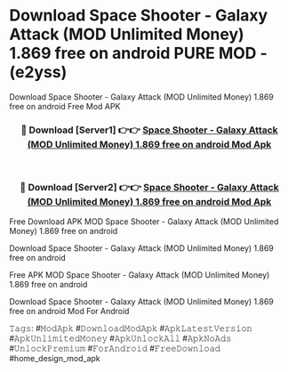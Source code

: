 # Download Space Shooter - Galaxy Attack (MOD Unlimited Money) 1.869 free on android PURE MOD - (e2yss)
Download Space Shooter - Galaxy Attack (MOD Unlimited Money) 1.869 free on android Free Mod APK

<div align="center">
<h3>🔴 Download [Server1] 👉👉 <a href="https://apk-comot.site?title=Space_Shooter_-_Galaxy_Attack_(MOD_Unlimited_Money)_1.869_free_on_android">Space Shooter - Galaxy Attack (MOD Unlimited Money) 1.869 free on android Mod Apk</a></h3><br>

<h3>🔴 Download [Server2] 👉👉 <a href="https://apk-comot.site?title=Space_Shooter_-_Galaxy_Attack_(MOD_Unlimited_Money)_1.869_free_on_android">Space Shooter - Galaxy Attack (MOD Unlimited Money) 1.869 free on android Mod Apk</a></h3>
</div>


Free Download APK MOD Space Shooter - Galaxy Attack (MOD Unlimited Money) 1.869 free on android

Download Space Shooter - Galaxy Attack (MOD Unlimited Money) 1.869 free on android 

Free APK MOD Space Shooter - Galaxy Attack (MOD Unlimited Money) 1.869 free on android 

Download Space Shooter - Galaxy Attack (MOD Unlimited Money) 1.869 free on android Mod For Android

𝚃𝚊𝚐𝚜: #𝙼𝚘𝚍𝙰𝚙𝚔 #𝙳𝚘𝚠𝚗𝚕𝚘𝚊𝚍𝙼𝚘𝚍𝙰𝚙𝚔 #𝙰𝚙𝚔𝙻𝚊𝚝𝚎𝚜𝚝𝚅𝚎𝚛𝚜𝚒𝚘𝚗 #𝙰𝚙𝚔𝚄𝚗𝚕𝚒𝚖𝚒𝚝𝚎𝚍𝙼𝚘𝚗𝚎𝚢 #𝙰𝚙𝚔𝚄𝚗𝚕𝚘𝚌𝚔𝙰𝚕𝚕 #𝙰𝚙𝚔𝙽𝚘𝙰𝚍𝚜 #𝚄𝚗𝚕𝚘𝚌𝚔𝙿𝚛𝚎𝚖𝚒𝚞𝚖 #𝙵𝚘𝚛𝙰𝚗𝚍𝚛𝚘𝚒𝚍 #𝙵𝚛𝚎𝚎𝙳𝚘𝚠𝚗𝚕𝚘𝚊𝚍 #home_design_mod_apk